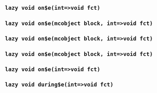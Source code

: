 ## ` lazy void on$e(int=>void fct)`


## ` lazy void on$e(mcobject block, int=>void fct)`


## ` lazy void on$e(mcobject block, int=>void fct)`


## ` lazy void on$e(mcobject block, int=>void fct)`


## ` lazy void on$e(int=>void fct)`


## ` lazy void during$e(int=>void fct)`



